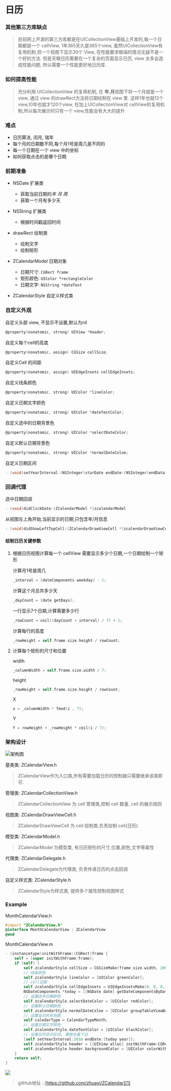 # 日历
### 其他第三方库缺点
> 目前网上开源的第三方库都是在UICollectionView基础上开发的,每一个日期都是一个 cellView, 1年365天久是365个view, 虽然UICollectionView有复用机制,但一个视图下显示30个 View, 在性能要求极端的情况无疑不是一个好的方法. 
> 但是天眼日历需要在一个复杂的页面显示日历, view 太多会造成性能问题, 所以需要一个性能更好地日历库.


### 如何提高性能
> 充分利用 UICollectionView 的复用机制, 在 **年**,**月**视图下将一个月就是一个 view, 通过 view 的drawRect方法将日期绘制在 view 里. 
> 这样1年也就12个 view,10年也就才120个view, 在加上UICollectionView对 cellView的复用机制,所以每次展示时只有一个 view,性能会有大大的提升


### 难点
- 日历算法, 闰月, 瑞年
- 每个月的日期数不同,每个月1号是周几是不同的
- 每一个日期在一个 view 中的坐标
- 如何获取点击的是哪个日期


### 前期准备
- NSDate 扩展类
  - 获取当前日期的*年* *月* *周*
  - 获取一个月有多少天
- NSString 扩展类
  - 根据时间戳返回时间
- drawRect 绘制类
  - 绘制文字
  - 绘制矩形
- ZCalendarModel 日期对象
  - 日期尺寸: ```CGRect frame```
  - 矩形颜色: ```UIColor *rectangleColor```
  - 日期文字: ```NSString *dateText```
  
- ZCalendarStyle 自定义样式类
  


### 自定义外观

自定义头部 view, 不显示不设置,默认为nil

```objective-c
@property(nonatomic, strong) UIView *header;
```

自定义每个cell的高度

```objective-c
@property(nonatomic, assign) CGSize cellSize;
```

自定义Cell 的间距

```objective-c
@property(nonatomic, assign) UIEdgeInsets cellEdgeInsets;
```

自定义线条颜色

```objective-c
@property(nonatomic, strong) UIColor *lineColor;
```

自定义日期文字颜色

```objective-c
@property(nonatomic, strong) UIColor *dateTextColor;
```

自定义选中的日期背景色

```objective-c
@property(nonatomic, strong) UIColor *selectDateColor;
```

自定义默认日期背景色

```objective-c
@property(nonatomic, strong) UIColor *normalDateColoe;
```

自定义日期区间

```objective-c
- (void)setYearInterval:(NSInteger)starDate endDate:(NSInteger)endData;;
```

### 回调代理

选中日期回调

```objective-c
- (void)didClickDate:(ZCalendarModel *)zcalendarModel
```

从视图左上角开始,当前显示的日期,只包含年/月信息

```objective-c
- (void)didShowLeftTopCell:(ZCalendarDrawViewCell *)zcalendarDrawViewCell
```


#### 绘制日历关键参数
1. 根据日历视图计算每一个 cellView 需要显示多少个日期,一个日期绘制一个矩形

	计算月1号是周几
	
	```objective-c
	_interval = [dateComponents weekday] - 1;
	```

	计算这个月总共多少天
    
    ```objective-c
    _dayCount = [date getDays];
    ```
    
    一行显示7个日期,计算需要多少行

    ```objective-c
    _rowCount = ceil((dayCount + interval) / 7) + 1;
    ```

    计算每行的高度

    ```objective-c
    _rowHeight = self.frame.size.height / rowCount;
    ```
    

2. 计算每个矩形的尺寸和位置

	width

	```objective-c
	_columnWidth = self.frame.size.width / 7;
	```

	height
	
	 ```objective-c
	_rowHeight = self.frame.size.height / rowCount;
	```
	
	X
	
	 ```objective-c
	x = _columnWidth * fmod(i , 7);
	```
	
	Y
	
	 ```objective-c
	Y = rowHeight + _rowHeight * ceil(i / 7);
	```



### 架构设计

![][image-1]


基类类: ZCalendarView.h 

> ZCalendarView作为入口类,所有需要加载日历的控制器只需要继承该类即可.

管理类: ZCalendarCollectionView.h

> ZCalendarCollectionView 为 cell 管理类,控制 cell 数量, cell 的展示规则
  
视图类: ZCalendarDrawViewCell.h

> ZCalendarDrawViewCell 为 cell 绘制类,负责绘制 cell(日历).
  
模型类: ZCalendarModel.h

> ZCalendarModel 为模型类, 有日历矩形的尺寸,位置,颜色,文字等属性
  
代理类: ZCalendarDelegate.h

> ZCalendarDelegate为代理类, 负责传递日历的点击回调
  
自定义样式类: ZCalendarStyle.h

> ZCalendarStyle为样式类, 提供多个属性控制视图样式




### Example

MonthCalendarView.h

```objective-c
#import "ZCalendarView.h"
@interface MonthCalendarView : ZCalendarView
@end
```

MonthCalendarView.m

```objective-c
- (instancetype)initWithFrame:(CGRect)frame {
	self = [super initWithFrame:frame];
    if (self) {
		self.zcalendarStyle.cellSize = CGSizeMake(frame.size.width, 200);
		// 线条颜色
		self.zcalendarStyle.lineColor = [UIColor greenColor];
		// cell边距
		self.zcalendarStyle.cellEdgeInsets = UIEdgeInsetsMake(0, 0, 0, 0);
		NSDateComponents *today = [[NSDate date] getDateComponentsByDate];
		// 设置选中日期颜色
		self.zcalendarStyle.selectDateColor = [UIColor redColor];
		// 设置默认日期颜色
		self.zcalendarStyle.normalDateColoe = [UIColor groupTableViewBackgroundColor];
		// 设置显示的年视图
		self.caledarType = CalendarTypeMonth;
		// 设置日期文字颜色
		self.zcalendarStyle.dateTextColor = [UIColor blackColor];
		// 设置日历显示区间, 要放在最下边
		[self setYearInterval:2010 endDate:[today year]];
		self.zcalendarStyle.header = [[UIView alloc] initWithFrame:CGRectMake(0, 0, frame.size.width, 44)];
		self.zcalendarStyle.header.backgroundColor = [UIColor colorWithPatternImage:[UIImage imageNamed:@"MonthHeader"]];
	}
	return self;
}
```    



 ![][image-2]

> gitHub地址 : [https://github.com/zhuayi/ZCalendar][1]

[1]:  https://github.com/zhuayi/ZCalendar

[image-1]:  http://ww4.sinaimg.cn/large/687dbab7jw1er8q9ojjupj20vw0cpwfq.jpg "架构图"
[image-2]:  https://raw.githubusercontent.com/zhuayi/ZCalendar/master/screenshot.png
